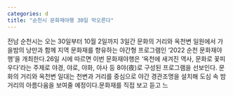 ```yaml
---
categories: d
title: "순천시 문화재야행 30일 막오른다"
---
```

전남 순천시는 오는 30일부터 10월 2일까지 3일간 문화의 거리와 옥천변 일원에서 가을밤의 낭만과 함께 지역 문화재를 향유하는 야간형 프로그램인 &lsquo;2022 순천 문화재야행&rsquo;을 개최한다.26일 시에 따르면 이번 문화재야행은 &lsquo;옥천에 새겨진 역사, 문화로 꽃피우다&rsquo;라는 주제로 야경, 야로, 야화, 야사 등 8야(夜)로 구성된 프로그램을 선보인다. 문화의 거리와 옥천변 일대는 천변과 거리를 중심으로 야간 경관조명을 설치해 도심 속 밤거리의 아름다움을 보여줄 예정이다.문화재를 직접 보고 듣고 느
